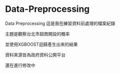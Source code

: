 # Data-Preprocessing
Data Preprocessing
這是我在練習資料前處理的檔案紀錄

主題是觀察台北市超商開設的概率

並使用XGBOOST迴歸產生出來的結果

資料來源皆為政府資料公開平台

還在進行修改中

